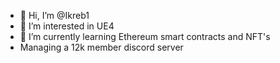 - 👋 Hi, I’m @Ikreb1
- 👀 I’m interested in UE4
- 🌱 I’m currently learning Ethereum smart contracts and NFT's
- Managing a 12k member discord server

<!---
Ikreb1/Ikreb1 is a ✨ special ✨ repository because its `README.md` (this file) appears on your GitHub profile.
You can click the Preview link to take a look at your changes.
--->
